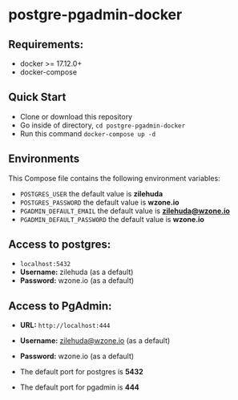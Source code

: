 # postgre-pgadmin-docker

## Requirements:
* docker >= 17.12.0+
* docker-compose

## Quick Start
* Clone or download this repository
* Go inside of directory,  `cd postgre-pgadmin-docker`
* Run this command `docker-compose up -d`


## Environments
This Compose file contains the following environment variables:

* `POSTGRES_USER` the default value is **zilehuda**
* `POSTGRES_PASSWORD` the default value is **wzone.io**
* `PGADMIN_DEFAULT_EMAIL` the default value is **zilehuda@wzone.io**
* `PGADMIN_DEFAULT_PASSWORD` the default value is **wzone.io**

## Access to postgres: 
* `localhost:5432`
* **Username:** zilehuda (as a default)
* **Password:** wzone.io (as a default)

## Access to PgAdmin: 
* **URL:** `http://localhost:444`
* **Username:** zilehuda@wzone.io (as a default)
* **Password:** wzone.io (as a default)

* The default port for postgres is **5432**
* The default port for pgadmin is **444**
